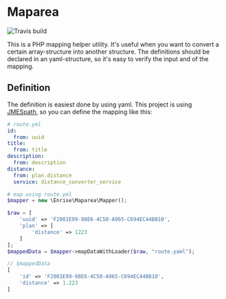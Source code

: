 # Maparea
![Travis build](https://api.travis-ci.org/Enrise/Maparea.svg?branch=master)

This is a PHP mapping helper utility. It's useful when you want to convert a certain array-structure into another structure. The definitions should be declared in an yaml-structure, so it's easy to verify the input and of the mapping.

## Definition
The definition is easiest done by using yaml. This project is using [JMESpath](http://github.com/mtdowling/jmespath.php), so you can define the mapping like this:

```yaml
# route.yml
id:
  from: uuid
title:
  from: title
description:
  from: description
distance:
  from: plan.distance
  service: distance_converter_service
```

```php
# map using route.yml
$mapper = new \Enrise\Maparea\Mapper();

$raw = [
	'uuid' => 'F2001E99-98E6-4C50-A965-C694EC44B810',
	'plan' => [
		'distance' => 1223
	]
];
$mappedData = $mapper->mapDataWithLoader($raw, "route.yaml");

// $mappedData
[
	'id' => 'F2001E99-98E6-4C50-A965-C694EC44B810',
	'distance' => 1.223
]
```

